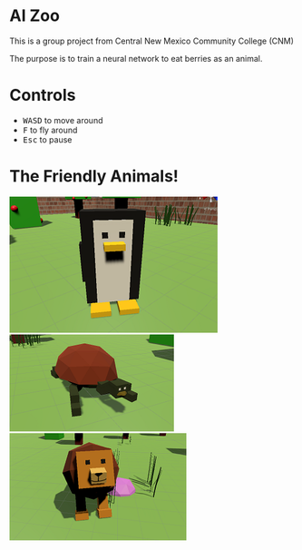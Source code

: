 # AI Zoo
This is a group project from Central New Mexico Community College (CNM)

The purpose is to train a neural network to eat berries as an animal.

# Controls
 - <kbd>WASD</kbd> to move around
 - <kbd>F</kbd> to fly around
 - <kbd>Esc</kbd> to pause

# The Friendly Animals!

![Penguin model](/Screenshots/Penguin.png)
![Tortoise model](/Screenshots/Tortoise.png)
![Lion model](/Screenshots/Lion.png)
